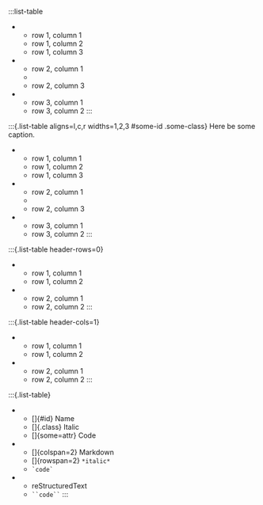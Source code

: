 :::list-table
   * - row 1, column 1
     - row 1, column 2
     - row 1, column 3

   * - row 2, column 1
     -
     - row 2, column 3

   * - row 3, column 1
     - row 3, column 2
:::

:::{.list-table aligns=l,c,r widths=1,2,3 #some-id .some-class}
   Here be some caption.

   * - row 1, column 1
     - row 1, column 2
     - row 1, column 3

   * - row 2, column 1
     -
     - row 2, column 3

   * - row 3, column 1
     - row 3, column 2
:::

:::{.list-table header-rows=0}
   * - row 1, column 1
     - row 1, column 2

   * - row 2, column 1
     - row 2, column 2
:::

:::{.list-table header-cols=1}
   * - row 1, column 1
     - row 1, column 2

   * - row 2, column 1
     - row 2, column 2
:::

:::{.list-table}
   * - []{#id} Name
     - []{.class} Italic
     - []{some=attr} Code

   * - []{colspan=2} Markdown
     - []{rowspan=2} `*italic*`
     - `` `code` ``

   * - reStructuredText
     - ` ``code`` `
:::

